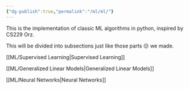 ```yaml
---
{"dg-publish":true,"permalink":"/ml/ml/"}
---
```


This is the implementation of classic ML algorithms in python, inspired by CS229 Orz.


This will be divided into subsections just like those parts :pensive: we made.

[[ML/Supervised Learning\|Supervised Learning]]

[[ML/Generalized Linear Models\|Generalized Linear Models]]

[[ML/Neural Networks\|Neural Networks]]

